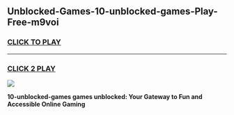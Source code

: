 
## Unblocked-Games-10-unblocked-games-Play-Free-m9voi
<h3>
<a href="https://premium76.site?title=10-unblocked-games&ref=18A">CLICK TO PLAY</a></h3>
<hr>

<h3>
<a href="https://premium76.site?title=10-unblocked-games&ref=18A">CLICK 2 PLAY</a>
  
</h3>

<a href="https://premium76.site?title=10-unblocked-games&ref=18A"><img src="https://clearcache.store/games.png"></a>


**10-unblocked-games games unblocked: Your Gateway to Fun and Accessible Online Gaming**
